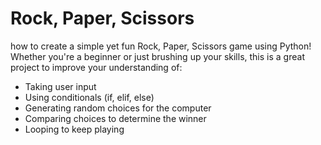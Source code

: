 # Rock, Paper, Scissors
how to create a simple yet fun Rock, Paper, Scissors game using Python! Whether you're a beginner or just brushing up your skills, this is a great project to improve your understanding of:
* Taking user input
* Using conditionals (if, elif, else)
* Generating random choices for the computer
* Comparing choices to determine the winner
* Looping to keep playing
